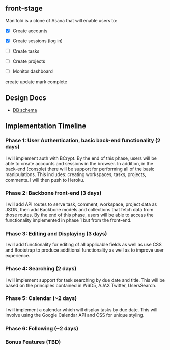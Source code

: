 
## front-stage
Manifold is a clone of Asana that will enable users to:

<!-- This is a Markdown checklist. Use it to keep track of your progress! -->

- [x] Create accounts
- [x] Create sessions (log in)
- [ ] Create tasks
- [ ] Create projects
- [ ] Monitor dashboard


create
update
mark complete

## Design Docs
* [DB schema][schema]

[schema]: ./docs/schema.md

## Implementation Timeline

### Phase 1: User Authentication, basic back-end functionality (2 days)
I will implement auth with BCrypt. By the end of this phase, users will be able
to create accounts and sessions in the browser. In addition, in the back-end (console)
there will be support for performing all of the basic manipulations. This includes:
creating workspaces, tasks, projects, comments. I will then push to Heroku.


### Phase 2: Backbone front-end (3 days)
I will add API routes to serve task, comment, workspace, project data as JSON,
then add Backbone models and collections that fetch data from those routes.
By the end of this phase, users will be able to access the functionality
implemented in phase 1 but from the front-end.


### Phase 3: Editing and Displaying (3 days)
I will add functionality for editing of all applicable fields as well as use CSS
and Bootstrap to produce additional functionality as well as to improve user experience.


### Phase 4: Searching (2 days)
I will implement support for task searching by due date and title. This will be
based on the principles contained in W6D5, AJAX Twitter, UsersSearch.

### Phase 5: Calendar (~2 days)
I will implement a calendar which will display tasks by due date. This will involve using the Google Calendar API and CSS for unique styling.

### Phase 6: Following (~2 days)


### Bonus Features (TBD)
